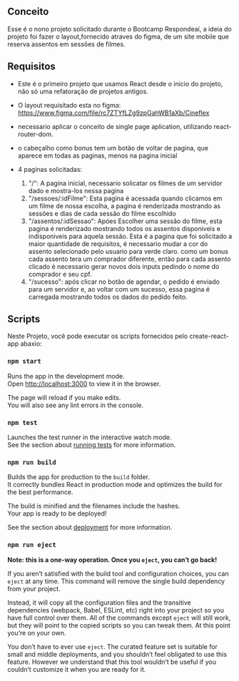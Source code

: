 ## Conceito

  Esse é o nono projeto solicitado durante o Bootcamp Respondeaí, a ideia do projeto foi fazer o layout,fornecido atraves do figma, de um site mobile que reserva assentos em sessões de filmes.

## Requisitos

- Este é o primeiro projeto que usamos React desde o inicio do projeto, não só uma refatoração de projetos antigos.
- O layout requisitado esta no figma: https://www.figma.com/file/rc7ZTYfLZg9zpGahWB1aXb/Cineflex
- necessario aplicar o conceito de single page aplication, utilizando react-router-dom.
- o cabeçalho como bonus tem um botão de voltar de pagina, que aparece em todas as paginas, menos na pagina inicial
- 4 paginas solicitadas:

  1. "/": A pagina inicial, necessario solicatar os filmes de um servidor dado e mostra-los nessa pagina
  2. "/sessoes/:idFilme": Esta pagina é acessada quando clicamos em um filme de nossa escolha, a pagina é renderizada mostrando as sessões e dias de cada sessão do filme escolhido
  3. "/assentos/:idSessao": Apóes Escolher uma sessão do filme, esta pagina é renderizado mostrando todos os assentos disponiveis e indisponiveis para aquela sessão. Esta é a pagina que foi solicitado a maior quantidade de requisitos, é necessario mudar a cor do assento selecionado pelo usuario para verde claro. como um bonus cada assento tera um comprador diferente, então para cada assento clicado é necessario gerar novos dois inputs pedindo o nome do comprador e seu cpf.
  4. "/sucesso": após clicar no botão de agendar, o pedido é enviado para um servidor e, ao voltar com um sucesso, essa pagina é carregada mostrando todos os dados do pedido feito.

## Scripts

Neste Projeto, você pode executar os scripts fornecidos pelo create-react-app abaxio:

### `npm start`

Runs the app in the development mode.\
Open [http://localhost:3000](http://localhost:3000) to view it in the browser.

The page will reload if you make edits.\
You will also see any lint errors in the console.

### `npm test`

Launches the test runner in the interactive watch mode.\
See the section about [running tests](https://facebook.github.io/create-react-app/docs/running-tests) for more information.

### `npm run build`

Builds the app for production to the `build` folder.\
It correctly bundles React in production mode and optimizes the build for the best performance.

The build is minified and the filenames include the hashes.\
Your app is ready to be deployed!

See the section about [deployment](https://facebook.github.io/create-react-app/docs/deployment) for more information.

### `npm run eject`

**Note: this is a one-way operation. Once you `eject`, you can’t go back!**

If you aren’t satisfied with the build tool and configuration choices, you can `eject` at any time. This command will remove the single build dependency from your project.

Instead, it will copy all the configuration files and the transitive dependencies (webpack, Babel, ESLint, etc) right into your project so you have full control over them. All of the commands except `eject` will still work, but they will point to the copied scripts so you can tweak them. At this point you’re on your own.

You don’t have to ever use `eject`. The curated feature set is suitable for small and middle deployments, and you shouldn’t feel obligated to use this feature. However we understand that this tool wouldn’t be useful if you couldn’t customize it when you are ready for it.
